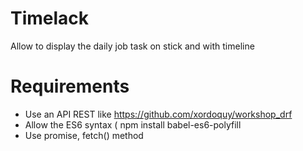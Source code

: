 # Timelack
Allow to display the daily job task on stick and with timeline

# Requirements
* Use an API REST like https://github.com/xordoquy/workshop_drf
* Allow the ES6 syntax ( npm install babel-es6-polyfill
* Use promise, fetch() method
